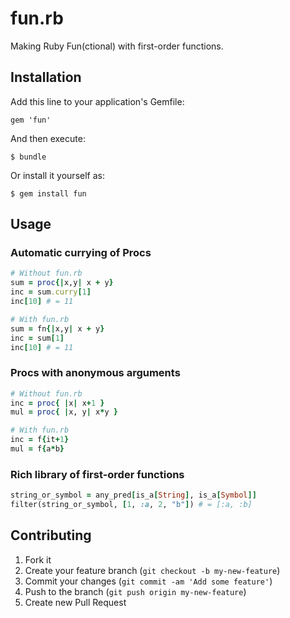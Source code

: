 # fun.rb

Making Ruby Fun(ctional) with first-order functions.

## Installation

Add this line to your application's Gemfile:

    gem 'fun'

And then execute:

    $ bundle

Or install it yourself as:

    $ gem install fun

## Usage

### Automatic currying of Procs

```ruby
# Without fun.rb
sum = proc{|x,y| x + y}
inc = sum.curry[1]
inc[10] # = 11

# With fun.rb
sum = fn{|x,y| x + y}
inc = sum[1]
inc[10] # = 11
```

### Procs with anonymous arguments

```ruby
# Without fun.rb
inc = proc{ |x| x+1 }
mul = proc{ |x, y| x*y }

# With fun.rb
inc = f{it+1}
mul = f{a*b}
```

### Rich library of first-order functions

```ruby
string_or_symbol = any_pred[is_a[String], is_a[Symbol]]
filter(string_or_symbol, [1, :a, 2, "b"]) # = [:a, :b]
```

## Contributing

1. Fork it
2. Create your feature branch (`git checkout -b my-new-feature`)
3. Commit your changes (`git commit -am 'Add some feature'`)
4. Push to the branch (`git push origin my-new-feature`)
5. Create new Pull Request
